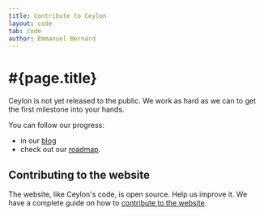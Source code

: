 ```yaml
---
title: Contribute to Ceylon  
layout: code
tab: code
author: Emmanuel Bernard
---
```

# #{page.title}

Ceylon is not yet released to the public. We work as hard as we can to get the first milestone into your hands.

You can follow our progress:

* in our [blog](/blog)
* check out our [roadmap](/documentation/roadmap).

## Contributing to the website

The website, like Ceylon's code, is open source. Help us improve it.
We have a complete guide on how to [contribute to the website](/code/website).

